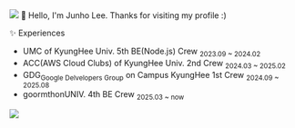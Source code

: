 <img src="https://capsule-render.vercel.app/api?type=waving&color=BDBDC8&height=150&section=header" />
🌱 Hello, I'm Junho Lee. Thanks for visiting my profile :)

✨ Experiences

- UMC of KyungHee Univ. 5th BE(Node.js) Crew  <sub>2023.09 ~ 2024.02 </sub> 
- ACC(AWS Cloud Clubs) of KyungHee Univ. 2nd Crew <sub>2024.03 ~ 2025.02 </sub>
- GDG<sub>Google Delvelopers Group</sub> on Campus KyungHee 1st Crew <sub>2024.09 ~ 2025.08 </sub>
- goormthonUNIV. 4th BE Crew <sub>2025.03 ~ now </sub>


<img src="https://capsule-render.vercel.app/api?type=waving&color=BDBDC8&height=150&section=footer" />



<!--
### Hi there 👋
[![Top Langs](https://github-readme-stats.vercel.app/api/top-langs/?username=junstory)](https://github.com/anuraghazra/github-readme-stats)

[![Anurag's GitHub stats](https://github-readme-stats.vercel.app/api?username=junstory)](https://github.com/anuraghazra/github-readme-stats)
>

<!--
**junstory/junstory** is a ✨ _special_ ✨ repository because its `README.md` (this file) appears on your GitHub profile.

Here are some ideas to get you started:

- 🔭 I’m currently working on ...
- 🌱 I’m currently learning ...
- 👯 I’m looking to collaborate on ...
- 🤔 I’m looking for help with ...
- 💬 Ask me about ...
- 📫 How to reach me: ...
- 😄 Pronouns: ...
- ⚡ Fun fact: ...
-->
